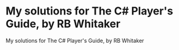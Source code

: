 # My solutions for The C# Player's Guide, by RB Whitaker

My solutions for The C# Player's Guide, by RB Whitaker
